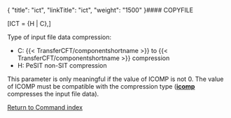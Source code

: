 {
    "title": "ict",
    "linkTitle": "ict",
    "weight": "1500"
}#### COPYFILE

\[ICT = {H | C},\]

Type of input file data compression:

-   C:  {{< TransferCFT/componentshortname >}} to  {{< TransferCFT/componentshortname >}}
    compression
-   H: PeSIT non-SIT
    compression

This parameter is only meaningful if the value of ICOMP is not 0. The
value of ICOMP must be compatible with the compression type (**[icomp](../icomp)**
compresses the input file data).

[Return to Command index](../../)
